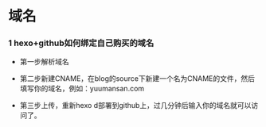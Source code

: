# 域名

### **1 hexo+github如何绑定自己购买的域名**

- 第一步解析域名

- 第二步新建CNAME，在blog的source下新建一个名为CNAME的文件，然后填写你的域名，例如：yuumansan.com

- 第三步上传，重新hexo d部署到github上，过几分钟后输入你的域名就可以访问了。
